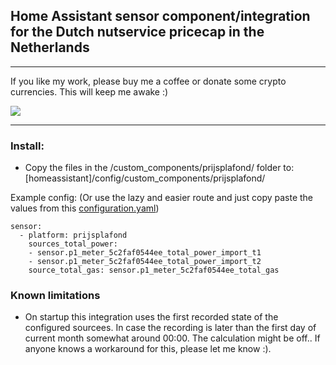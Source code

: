 ## Home Assistant sensor component/integration for the Dutch nutservice pricecap in the Netherlands

- - -

If you like my work, please buy me a coffee or donate some crypto currencies. This will keep me awake :)

<a href="https://www.buymeacoffee.com/devsnow" target="_blank"><img src="https://www.buymeacoffee.com/assets/img/custom_images/orange_img.png"></a>

- - -

### Install:
- Copy the files in the /custom_components/prijsplafond/ folder to: [homeassistant]/config/custom_components/prijsplafond/

Example config:
(Or use the lazy and easier route and just copy paste the values from this [configuration.yaml](https://github.com/rbrink/Home-Assistant-Prijsplafond/blob/main/example/configuration.yaml))
```Configuration.yaml:
sensor:
  - platform: prijsplafond
    sources_total_power:
    - sensor.p1_meter_5c2faf0544ee_total_power_import_t1
    - sensor.p1_meter_5c2faf0544ee_total_power_import_t2
    source_total_gas: sensor.p1_meter_5c2faf0544ee_total_gas
```

### Known limitations
- On startup this integration uses the first recorded state of the configured sourcees. In case the recording is later than the first day of current month somewhat around 00:00. The calculation might be off.. If anyone knows a workaround for this, please let me know :).